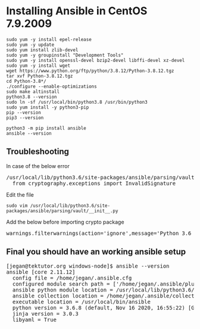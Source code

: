 # Installing Ansible in CentOS 7.9.2009

```
sudo yum -y install epel-release
sudo yum -y update
sudo yum install zlib-devel
sudo yum -y groupinstall "Development Tools"
sudo yum -y install openssl-devel bzip2-devel libffi-devel xz-devel
sudo yum -y install wget
wget https://www.python.org/ftp/python/3.8.12/Python-3.8.12.tgz
tar xvf Python-3.8.12.tgz
cd Python-3.8*/
./configure --enable-optimizations
sudo make altinstall
python3.8 --version
sudo ln -sf /usr/local/bin/python3.8 /usr/bin/python3
sudo yum install -y python3-pip
pip --version
pip3 --version

python3 -m pip install ansible
ansible --version
```


## Troubleshooting

In case of the below error
<pre>
/usr/local/lib/python3.6/site-packages/ansible/parsing/vault/__init__.py:44: CryptographyDeprecationWarning: Python 3.6 is no longer supported by the Python core team. Therefore, support for it is deprecated in cryptography and will be removed in a future release.
  from cryptography.exceptions import InvalidSignature</pre>

Edit the file
```
sudo vim /usr/local/lib/python3.6/site-packages/ansible/parsing/vault/__init__.py
```

Add the below before importing crypto package
<pre>
warnings.filterwarnings(action='ignore',message='Python 3.6 is no longer supported')
</pre>

## Final you should have an working ansible setup
<pre>
[jegan@tektutor.org windows-node]$ ansible --version
ansible [core 2.11.12] 
  config file = /home/jegan/.ansible.cfg
  configured module search path = ['/home/jegan/.ansible/plugins/modules', '/usr/share/ansible/plugins/modules']
  ansible python module location = /usr/local/lib/python3.6/site-packages/ansible
  ansible collection location = /home/jegan/.ansible/collections:/usr/share/ansible/collections
  executable location = /usr/local/bin/ansible
  python version = 3.6.8 (default, Nov 16 2020, 16:55:22) [GCC 4.8.5 20150623 (Red Hat 4.8.5-44)]
  jinja version = 3.0.3
  libyaml = True
</pre>
